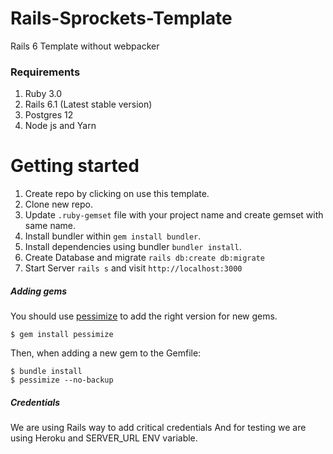 # Rails-Sprockets-Template

Rails 6 Template without webpacker

### Requirements
1. Ruby 3.0
2. Rails 6.1 (Latest stable version)
3. Postgres 12
4. Node js and Yarn

# Getting started

1. Create repo by clicking on use this template.
2. Clone new repo.
3. Update `.ruby-gemset` file with your project name and create gemset with same name.
4. Install bundler within `gem install bundler`.
5. Install dependencies using bundler `bundler install`.
6. Create Database and migrate `rails db:create db:migrate`
7. Start Server `rails s` and visit `http://localhost:3000`


##### Adding gems

You should use [pessimize](https://github.com/joonty/pessimize) to add the right version for new gems.

```console
$ gem install pessimize
```

Then, when adding a new gem to the Gemfile:

```console
$ bundle install
$ pessimize --no-backup
```


##### Credentials
We are using Rails way to add critical credentials
And for testing we are using Heroku and SERVER_URL ENV variable.